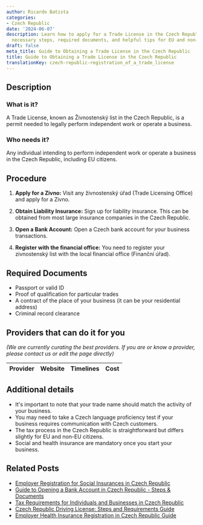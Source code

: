 ```yaml
---
author: Ricardo Batista
categories:
- Czech Republic
date: '2024-06-07'
description: Learn how to apply for a Trade License in the Czech Republic, including
  necessary steps, required documents, and helpful tips for EU and non-EU citizens.
draft: false
meta_title: Guide to Obtaining a Trade License in the Czech Republic
title: Guide to Obtaining a Trade License in the Czech Republic
translationKey: czech-republic-registration_of_a_trade_license
---
```


## Description
### What is it?
A Trade License, known as Živnostenský list in the Czech Republic, is a permit needed to legally perform independent work or operate a business.

### Who needs it?
Any individual intending to perform independent work or operate a business in the Czech Republic, including EU citizens.

## Procedure

1. **Apply for a Zivno:** Visit any živnostenský úřad (Trade Licensing Office) and apply for a Zivno.

2. **Obtain Liability Insurance:** Sign up for liability insurance. This can be obtained from most large insurance companies in the Czech Republic. 

3. **Open a Bank Account:** Open a Czech bank account for your business transactions.

4. **Register with the financial office:** You need to register your zivnostenský list with the local financial office (Finanční úřad).

## Required Documents
    
- Passport or valid ID
- Proof of qualification for particular trades 
- A contract of the place of your business (it can be your residential address)
- Criminal record clearance 

## Providers that can do it for you

_(We are currently curating the best providers. If you are or know a provider, please contact us or edit the page directly)_

| Provider        |     Website     |     Timelines    |       Cost      |
| :-------------: | :-------------: |  :-------------: | :-------------: |

## Additional details
- It's important to note that your trade name should match the activity of your business.
- You may need to take a Czech language proficiency test if your business requires communication with Czech customers.
- The tax process in the Czech Republic is straightforward but differs slightly for EU and non-EU citizens.
- Social and health insurance are mandatory once you start your business.


## Related Posts

- [Employer Registration for Social Insurances in Czech Republic](https://tramitit.com/guides/czech-republic/employer_registration_for_social_insurance/)
- [Guide to Opening a Bank Account in Czech Republic - Steps & Documents](https://tramitit.com/guides/czech-republic/opening_a_bank_account/)
- [Tax Requirements for Individuals and Businesses in Czech Republic](https://tramitit.com/guides/czech-republic/tax_payment/)
- [Czech Republic Driving License: Steps and Requirements Guide](https://tramitit.com/guides/czech-republic/application_for_a_driving_licence/)
- [Employer Health Insurance Registration in Czech Republic Guide](https://tramitit.com/guides/czech-republic/employer_registration_for_health_insurance/)